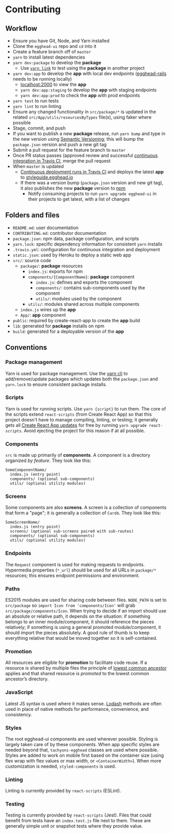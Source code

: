 # Contributing

## Workflow

- Ensure you have Git, Node, and Yarn installed
- Clone the `egghead-ui` repo and `cd` into it
- Create a feature branch off of `master`
- `yarn` to install latest dependencies
- `yarn dev:package` to develop the **package**
  - Use [`yarn link`](https://yarnpkg.com/lang/en/docs/cli/link/) to test using the **package** in another project
- `yarn dev:app` to develop the **app** with local dev endpoints ([egghead-rails](https://github.com/eggheadio/egghead-rails) needs to be running locally)
  - [localhost:2000](http://localhost:2000) to view the **app**
  - `yarn dev:app:staging` to develop the **app** with staging endpoints
  - `yarn dev:app:prod` to check the **app** with prod endpoints
- `yarn test` to run tests
- `yarn lint` to run linting
- Ensure any changed functionality in `src/package/*` is updated in the related `src/App/utils/resourcesByTypes` file(s), using faker where possible
- Stage, commit, and push
- If you want to publish a new **package** release, run `yarn bump` and type in the new version using [Semantic Versioning](http://semver.org/); this will bump the `package.json` version and push a new git tag
- Submit a pull request for the feature branch to `master`
- Once PR status passes (approved review and successful [continuous integration in Travis CI](https://travis-ci.org/eggheadio/egghead-ui), merge the pull request
- When `master` is updated
  - [Continuous deployment runs in Travis CI](https://travis-ci.org/eggheadio/egghead-ui) and deploys the latest **app** to [styleguide.egghead.io](https://styleguide.egghead.io) 
  - If there was a version bump (`package.json` version and new git tag), it also publishes the new **package** version to [npm](https://www.npmjs.com/package/egghead-ui)
    - Notify consuming projects to run `yarn upgrade egghead-ui` in their projects to get latest, with a list of changes

## Folders and files

- `README.md`: user documentation
- `CONTRIBUTING.md`: contributor documentation
- `package.json`: npm data, package configuration, and scripts
- `yarn.lock`: specific dependency information for consistent `yarn` installs
- `.travis.yml`: configuration for continuous integration and deployment
- `static.json`: used by Heroku to deploy a static web app
- `src/`: source code
  - `package/`: **package** resources
    - `index.js`: exports for npm
    - `components/{ComponentName}`: **package** component
      - `index.js`: defines and exports the component
      - `components/`: contains sub-components used by the component
      - `utils/`: modules used by the component
    - `utils/`: modules shared across multiple components
  - `index.js` wires up the **app**
  - `App/`: **app** component
- `public`: required by create-react-app to create the **app** build
- `lib`: generated for **package** installs on npm
- `build`: generated for a deployable version of the **app**

## Conventions

### Package management

Yarn is used for package management. Use the [yarn cli](https://yarnpkg.com/en/docs/usage) to add/remove/update packages which updates both the `package.json` and `yarn.lock` to ensure consistent package installs. 

### Scripts

Yarn is used for running scripts. Use `yarn {script}` to run them. The core of the scripts extend `react-scripts` (from Create React App) so that this project doesn't have to manage compiling, linting, or testing; it generally gets all [Create React App updates](https://github.com/facebookincubator/create-react-app/releases) for free by running `yarn upgrade react-scripts`. Avoid ejecting the project for this reason if at all possible.

### Components

`src` is made up primarily of **components**. A component is a directory organized _by feature_. They look like this:

```
SomeComponentName/
  index.js (entry point)
  components/ (optional sub-components)
  utils/ (optional utility modules)
```

### Screens

Some components are also **screens**. A screen is a collection of components that form a "page"; it is generally a collection of `Card`s. They look like this:

```
SomeScreenName/
  index.js (entry point)
  screens/ (optional sub-screens paired with sub-routes)
  components/ (optional sub-components)
  utils/ (optional utility modules)
```

### Endpoints

The `Request` component is used for making requests to endpoints. Hypermedia properties (`*_url`) should be used for all URLs in `package/*` resources; this ensures endpoint permissions and environment.

### Paths

ES2015 modules are used for sharing code between files. `NODE_PATH` is set to `src/package` so `import Icon from 'components/Icon'` will grab `src/package/components/Icon`. When trying to decide if an import should use an absolute or relative path, it depends on the situation: if something belongs to an inner module/component, it should reference the pieces relatively; if something is using a general promoted module/component, it should import the pieces absolutely. A good rule of thumb is to keep everything relative that would be moved together so it is self-contained.

### Promotion

All resources are eligible for **promotion** to facilitate code reuse. If a resource is shared by multiple files the principle of [lowest common ancestor](https://en.wikipedia.org/wiki/Lowest_common_ancestor) applies and that shared resource is _promoted_ to the lowest common ancestor’s directory.

### JavaScript

Latest JS syntax is used where it makes sense. [Lodash](lodash.com) methods are often used in place of native methods for performance, convenience, and consistency.

### Styles

The root egghead-ui components are used wherever possible. Styling is largely taken care of by these components. When app specific styles are needed beyond that, `tachyons-egghead` classes are used where possible. Styles are added to work on mobile first based on the container size (using flex wrap with flex values or max width, or `<ContainerWidth>`). When more customization is needed, `styled-components` is used.

### Linting

Linting is currently provided by `react-scripts` (ESLint).

### Testing

Testing is currently provided by `react-scripts` (Jest). Files that could benefit from tests have an `index.test.js` file next to them. These are generally simple unit or snapshot tests where they provide value.
